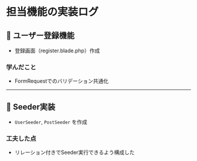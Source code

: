 # 担当機能の実装ログ

## 🔐 ユーザー登録機能
- 登録画面（register.blade.php）作成

### 学んだこと
- FormRequestでのバリデーション共通化

---

## 🧪 Seeder実装

- `UserSeeder`, `PostSeeder` を作成

### 工夫した点
- リレーション付きでSeeder実行できるよう構成した
